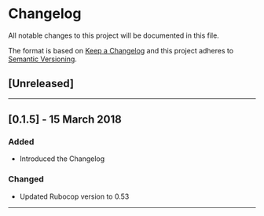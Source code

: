 # Changelog
All notable changes to this project will be documented in this file.

The format is based on [Keep a Changelog](http://keepachangelog.com/en/1.0.0/)
and this project adheres to [Semantic Versioning](http://semver.org/spec/v2.0.0.html).

## [Unreleased]

---

## [0.1.5] - 15 March 2018

### Added

- Introduced the Changelog

### Changed
- Updated Rubocop version to 0.53

---
